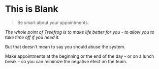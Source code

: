 # This is Blank

> Be smart about your appointments.

<i>The whole point of Treefrog is to make life better for you - to allow you to take time off if you need it.</i>

But that doesn't mean to say you should abuse the system.

Make appointments at the beginning or the end of the day - or on a lunch break - so you can minimize the negative efect on the team.
